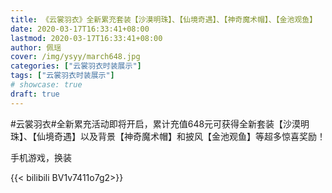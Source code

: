 ```yaml
---
title: 《云裳羽衣》全新累充套装【沙漠明珠】、【仙境奇遇】、【神奇魔术帽】、【金池观鱼】
date: 2020-03-17T16:33:41+08:00
lastmod: 2020-03-17T16:33:41+08:00
author: 佩瑶
cover: /img/ysyy/march648.jpg
categories: ["云裳羽衣时装展示"]
tags: ["云裳羽衣时装展示"]
# showcase: true
draft: true
---
```

#云裳羽衣#全新累充活动即将开启，累计充值648元可获得全新套装【沙漠明珠】、【仙境奇遇】以及背景【神奇魔术帽】和披风【金池观鱼】等超多惊喜奖励！

<!--more-->
手机游戏，换装

{{< bilibili BV1v7411o7g2>}}
